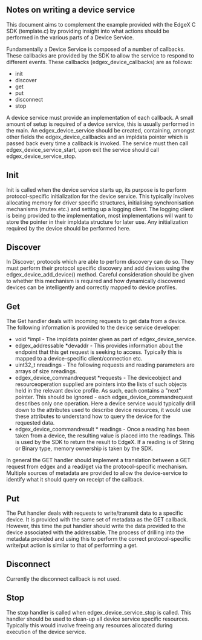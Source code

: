 Notes on writing a device service
---------------------------------
This document aims to complement the example provided with the EdgeX C SDK (template.c) by providing insight into what actions should be performed in the various parts of a Device Service.

Fundamentally a Device Service is composed of a number of callbacks. These callbacks are provided by the SDK to allow the service to respond to different events. These callbacks (edgex_device_callbacks) are as follows:

* init
* discover
* get
* put
* disconnect
* stop

A device service must provide an implementation of each callback. A small amount of setup is required of a device service, this is usually performed in the main. An edgex_device_service should be created, containing, amongst other fields the edgex_device_callbacks and an impldata pointer which is passed back every time a callback is invoked. The service must then call edgex_device_service_start, upon exit the service should call edgex_device_service_stop.

Init
----
Init is called when the device service starts up, its purpose is to perform protocol-specific initialization for the device service. This typically involves allocating memory for driver specific structures, initialising synchronisation mechanisms (mutex etc.) and setting up a logging client. The logging client is being provided to the implementation, most implementations will want to store the pointer in their impldata structure for later use. Any initialization required by the device should be performed here.

Discover
--------
In Discover, protocols which are able to perform discovery can do so. They must perform their protocol specific discovery and add devices using the edgex_device_add_device() method. Careful consideration should be given to whether this mechanism is required and how dynamically discovered devices can be intelligently and correctly mapped to device profiles.

Get
---
The Get handler deals with incoming requests to get data from a device. The following information is provided to the device service developer:

* void *impl - The impldata pointer given as part of edgex_device_service.
* edgex_addressable *devaddr - This provides information about the endpoint that this get request is seeking to access. Typically this is mapped to a device-specific client/connection etc.
* uint32_t nreadings - The following requests and reading parameters are arrays of size nreadings.
* edgex_device_commandrequest *requests - The deviceobject and resourceoperation supplied are pointers into the lists of such objects held in the relevant device profile. As such, each contains a "next" pointer. This should be ignored - each edgex_device_commandrequest describes only one operation. Here a device service would typically drill down to the attributes used to describe device resources, it would use these attributes to understand how to query the device for the requested data.
* edgex_device_coommandresult * readings - Once a reading has been taken from a device, the resulting value is placed into the readings. This is used by the SDK to return the result to EdgeX. If a reading is of String or Binary type, memory ownership is taken by the SDK.

In general the GET handler should implement a translation between a GET request from edgex and a read/get via the protocol-specific mechanism. Multiple sources of metadata are provided to allow the device-service to identify what it should query on receipt of the callback.

Put
---
The Put handler deals with requests to write/transmit data to a specific device. It is provided with the same set of metadata as the GET callback. However, this time the put handler should write the data provided to the device associated with the addressable. The process of drilling into the metadata provided and using this to perform the correct protocol-specific write/put action is similar to that of performing a get.

Disconnect
----------
Currently the disconnect callback is not used.

Stop
----
The stop handler is called when edgex_device_service_stop is called. This handler should be used to clean-up all device service specific resources. Typically this would involve freeing any resources allocated during execution of the device service.
